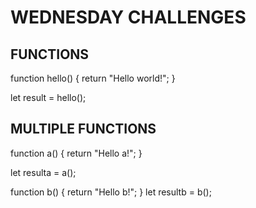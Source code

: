 # WEDNESDAY CHALLENGES

## FUNCTIONS

function hello() {
return "Hello world!";
}

let result = hello(); 

## MULTIPLE FUNCTIONS

function a() {
return "Hello a!";
}

let resulta = a();

function b() {
return "Hello b!";
}
let resultb = b();
